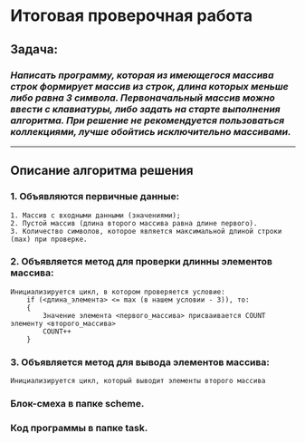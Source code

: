 # Итоговая проверочная работа

## Задача: 

### *Написать программу, которая из имеющегося массива строк формирует массив из строк, длина которых меньше либо равна 3 символа. Первоначальный массив можно ввести с клавиатуры, либо задать на старте выполнения алгоритма. При решение не рекомендуется пользоваться коллекциями, лучше обойтись исключительно массивами.*
---
## Описание алгоритма решения

### 1. Объявляются первичные данные:
    1. Массив с входными данными (значениями);
    2. Пустой массив (длина второго массива равна длине первого).
    3. Количество символов, которое является максимальной длиной строки (max) при проверке.

### 2. Объявляется метод для проверки длинны элементов массива:
    Инициализируется цикл, в котором проверяется условие:
        if (<длина_элемента> <= max (в нашем условии - 3)), то:
        {
            Значение элемента <первого_массива> присваивается COUNT элементу <второго_массива>
            COUNT++ 
        }

### 3. Объявляется метод для вывода элементов массива:
    Инициализируется цикл, который выводит элементы второго массива

### Блок-смеха в папке **scheme**.

### Код программы в папке **task**.